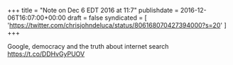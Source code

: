 +++
title = "Note on Dec 6 EDT 2016 at 11:7"
publishdate = 2016-12-06T16:07:00+00:00
draft = false
syndicated = [ 'https://twitter.com/chrisjohndeluca/status/806168070427394000?s=20' ]
+++

Google, democracy and the truth about internet search https://t.co/DDHvGyPUOV

